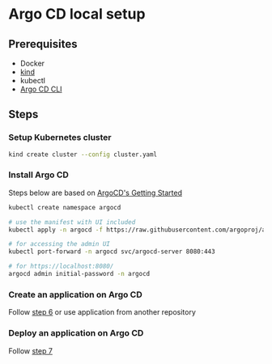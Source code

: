 # Argo CD local setup

## Prerequisites

- Docker
- [kind](https://kind.sigs.k8s.io/) 
- kubectl
- [Argo CD CLI](https://argo-cd.readthedocs.io/en/stable/cli_installation/) 


## Steps


### Setup Kubernetes cluster

```sh
kind create cluster --config cluster.yaml
```

### Install Argo CD

Steps below are based on [ArgoCD's Getting Started](https://argo-cd.readthedocs.io/en/stable/getting_started/) 

```sh
kubectl create namespace argocd

# use the manifest with UI included
kubectl apply -n argocd -f https://raw.githubusercontent.com/argoproj/argo-cd/stable/manifests/install.yaml

# for accessing the admin UI
kubectl port-forward -n argocd svc/argocd-server 8080:443

# for https://localhost:8080/
argocd admin initial-password -n argocd
```

### Create an application on Argo CD

Follow [step 6](https://argo-cd.readthedocs.io/en/stable/getting_started/#6-create-an-application-from-a-git-repository) or use application from another repository

### Deploy an application on Argo CD

Follow [step 7](https://argo-cd.readthedocs.io/en/stable/getting_started/#7-sync-deploy-the-application)
